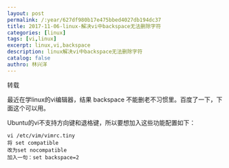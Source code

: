 ```yaml
---
layout: post
permalink: /:year/627df980b17e475bbed4027db194dc37
title: 2017-11-06-linux-解决vi中backspace无法删除字符
categories: [linux]
tags: [vi,linux]
excerpt: linux,vi,backspace
description: linux解决vi中backspace无法删除字符
catalog: false
authro: 林兴洋
---
```


转载

最近在学linux的vi编辑器，结果 backspace 不能删老不习惯里。百度了一下，下面这个可以用。

Ubuntu的vi不支持方向键和退格键，所以要想加入这些功能配置如下：

```
vi /etc/vim/vimrc.tiny
将 set compatible 
改为set nocompatible
加入一句：set backspace=2
```
